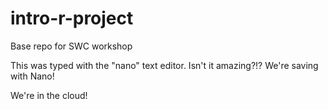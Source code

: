 # intro-r-project
Base repo for SWC workshop

This was typed with the "nano" text editor. Isn't it amazing?!? We're saving with Nano!


We're in the cloud!